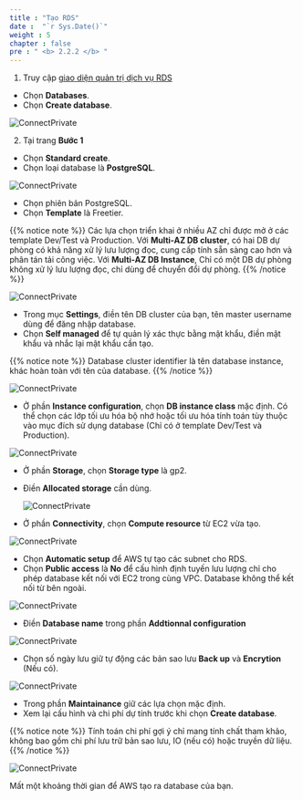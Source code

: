 ```yaml
---
title : "Tạo RDS"
date :  "`r Sys.Date()`" 
weight : 5
chapter : false
pre : " <b> 2.2.2 </b> "
---
```


1. Truy cập [giao diện quản trị dịch vụ RDS](https://ap-southeast-1.console.aws.amazon.com/rds/home?region=ap-southeast-1#databases:)
  + Chọn **Databases**.
  + Chọn **Create database**.

![ConnectPrivate](/images/2.prerequisite/17-createec2.png)  

2. Tại trang **Bước 1**

  + Chọn **Standard create**.
  + Chọn loại database là **PostgreSQL**.

![ConnectPrivate](/images/2.prerequisite/18-createec2.png)

  + Chọn phiên bản PostgreSQL.
  + Chọn **Template** là Freetier. 
  
  {{% notice note %}}
Các lựa chọn triển khai ở nhiều AZ chỉ được mở ở các template Dev/Test và Production. Với **Multi-AZ DB cluster**, có hai DB dự phòng có khả năng xử lý lưu lượng đọc, cung cấp tính sẵn sàng cao hơn và phân tán tải công việc. Với **Multi-AZ DB Instance**, Chỉ có một DB dự phòng không xử lý lưu lượng đọc, chỉ dùng để chuyển đổi dự phòng. 
{{% /notice %}}

![ConnectPrivate](/images/2.prerequisite/19-createec2.png)

  + Trong mục **Settings**, điền tên DB cluster của bạn, tên master username dùng để đăng nhập database.
  + Chọn **Self managed** để tự quản lý xác thực bằng mật khẩu, điền mật khẩu và nhắc lại mật khẩu cần tạo.

{{% notice note %}}
Database cluster identifier là tên database instance, khác hoàn toàn với tên của database. 
{{% /notice %}}

![ConnectPrivate](/images/2.prerequisite/20-createec2.png)

  + Ở phần **Instance configuration**, chọn **DB instance class** mặc định. Có thể chọn các lớp tối ưu hóa bộ nhớ hoặc tối ưu hóa tính toán tùy thuộc vào mục đích sử dụng database (Chỉ có ở template Dev/Test và Production).

  ![ConnectPrivate](/images/2.prerequisite/21-createec2.png)

  + Ở phần **Storage**, chọn **Storage type** là gp2. 
  + Điền **Allocated storage** cần dùng.

    ![ConnectPrivate](/images/2.prerequisite/22-createec2.png)

  + Ở phần **Connectivity**, chọn **Compute resource** từ EC2 vừa tạo. 

 ![ConnectPrivate](/images/2.prerequisite/23-createec2.png)

  + Chọn **Automatic setup** để AWS tự tạo các subnet cho RDS.
  + Chọn **Public access** là **No** để cấu hình định tuyến lưu lượng chỉ cho phép database kết nối với EC2 trong cùng VPC. Database không thể kết nối từ bên ngoài.

   ![ConnectPrivate](/images/2.prerequisite/24-createec2.png)
  
  + Điền **Database name** trong phần **Addtionnal configuration**

  ![ConnectPrivate](/images/2.prerequisite/25-createec2.png)

  + Chọn số ngày lưu giữ tự động các bản sao lưu **Back up** và **Encrytion** (Nếu có).

  ![ConnectPrivate](/images/2.prerequisite/26-createec2.png)

  + Trong phần **Maintainance** giữ các lựa chọn mặc định.
  + Xem lại cấu hình và chi phí dự tính trước khi chọn **Create database**.

  {{% notice note %}}
Tính toán chi phí gợi ý chỉ mang tính chất tham khảo, không bao gồm chi phí lưu trữ bản sao lưu, IO (nếu có) hoặc truyền dữ liệu.  
{{% /notice %}}

  ![ConnectPrivate](/images/2.prerequisite/27-createec2.png)

  Mất một khoảng thời gian để AWS tạo ra database của bạn.

